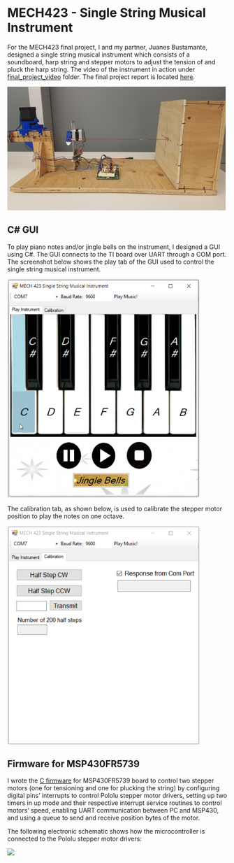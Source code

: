 # MECH423 - Single String Musical Instrument

For the MECH423 final project, I and my partner, Juanes Bustamante, designed a single string musical instrument which consists of a soundboard, harp string and stepper motors to adjust the tension of and pluck the harp string. The video of the instrument in action under [final_project_video](https://github.com/rish01/MECH423_SingleStringMusicalInstrument/tree/master/final_project_video) folder. The final project report is located [here](https://github.com/rish01/MECH423_SingleStringMusicalInstrument/blob/master/report/Final_Project_Report.pdf).

<img src = "images/instrument.png" width=500>

<br/>

## C# GUI
To play piano notes and/or jingle bells on the instrument, I designed a GUI using C#. The GUI connects to the TI board over UART through a COM port. The screenshot below shows the play tab of the GUI used to control the single string musical instrument.

<img src = "images/play_tab_screenshot.png" height=500>

The calibration tab, as shown below, is used to calibrate the stepper motor position to play the notes on one octave.

<img src = "images/calibration_tab_screenshot.png" height=500>

<br/>

## Firmware for MSP430FR5739
I wrote the [C firmware](https://github.com/rish01/MECH423_SingleStringMusicalInstrument/blob/master/Firmware_C/Firmware_MSP430.c) for MSP430FR5739 board to control two stepper motors (one for tensioning and one for plucking the string) by configuring digital pins’ interrupts to control Pololu stepper motor drivers, setting up two timers in up mode and their respective interrupt service routines to control motors’ speed, enabling UART communication between PC and MSP430, and using a queue to send and receive position bytes of the motor. 

The following electronic schematic shows how the microcontroller is connected to the Pololu stepper motor drivers:

<img src = "https://github.com/rish01/MECH423_SingleStringMusicalInstrument/blob/master/images/electronic_schematic.png">
